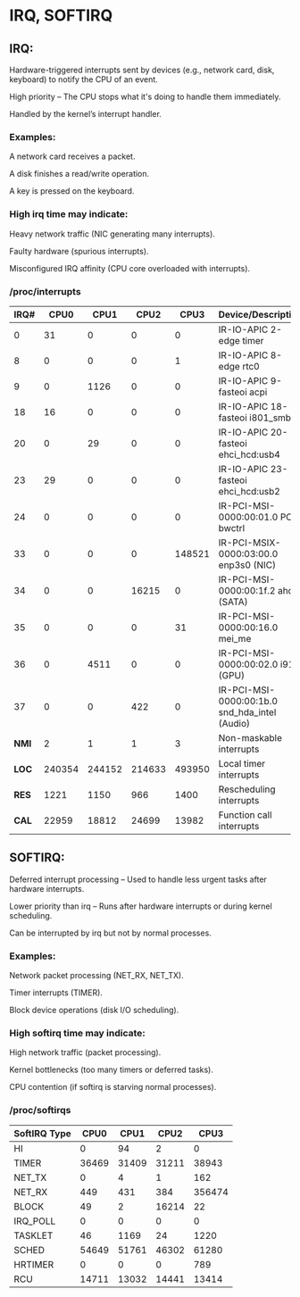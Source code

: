 # IRQ, SOFTIRQ

## IRQ:
Hardware-triggered interrupts sent by devices (e.g., network card, disk, keyboard) to notify the CPU of an event.

High priority – The CPU stops what it's doing to handle them immediately.

Handled by the kernel’s interrupt handler.

### Examples:
A network card receives a packet.

A disk finishes a read/write operation.

A key is pressed on the keyboard.

### High irq time may indicate:

Heavy network traffic (NIC generating many interrupts).

Faulty hardware (spurious interrupts).

Misconfigured IRQ affinity (CPU core overloaded with interrupts).


### /proc/interrupts

| IRQ#  | CPU0    | CPU1   | CPU2   | CPU3     | Device/Description          |
|-------|---------|--------|--------|----------|-----------------------------|
| 0     | 31      | 0      | 0      | 0        | IR-IO-APIC 2-edge timer     |
| 8     | 0       | 0      | 0      | 1        | IR-IO-APIC 8-edge rtc0      |
| 9     | 0       | 1126   | 0      | 0        | IR-IO-APIC 9-fasteoi acpi   |
| 18    | 16      | 0      | 0      | 0        | IR-IO-APIC 18-fasteoi i801_smbus |
| 20    | 0       | 29     | 0      | 0        | IR-IO-APIC 20-fasteoi ehci_hcd:usb4 |
| 23    | 29      | 0      | 0      | 0        | IR-IO-APIC 23-fasteoi ehci_hcd:usb2 |
| 24    | 0       | 0      | 0      | 0        | IR-PCI-MSI-0000:00:01.0 PCIe bwctrl |
| 33    | 0       | 0      | 0      | 148521   | IR-PCI-MSIX-0000:03:00.0 enp3s0 (NIC) |
| 34    | 0       | 0      | 16215  | 0        | IR-PCI-MSI-0000:00:1f.2 ahci (SATA) |
| 35    | 0       | 0      | 0      | 31       | IR-PCI-MSI-0000:00:16.0 mei_me |
| 36    | 0       | 4511   | 0      | 0        | IR-PCI-MSI-0000:00:02.0 i915 (GPU) |
| 37    | 0       | 0      | 422    | 0        | IR-PCI-MSI-0000:00:1b.0 snd_hda_intel (Audio) |
| **NMI** | 2     | 1      | 1      | 3        | Non-maskable interrupts     |
| **LOC** | 240354 | 244152 | 214633 | 493950   | Local timer interrupts      |
| **RES** | 1221   | 1150   | 966    | 1400     | Rescheduling interrupts     |
| **CAL** | 22959  | 18812  | 24699  | 13982    | Function call interrupts    |

## SOFTIRQ:

Deferred interrupt processing – Used to handle less urgent tasks after hardware interrupts.

Lower priority than irq – Runs after hardware interrupts or during kernel scheduling.

Can be interrupted by irq but not by normal processes.

### Examples:
Network packet processing (NET_RX, NET_TX).

Timer interrupts (TIMER).

Block device operations (disk I/O scheduling).

### High softirq time may indicate:

High network traffic (packet processing).

Kernel bottlenecks (too many timers or deferred tasks).

CPU contention (if softirq is starving normal processes).

### /proc/softirqs

| SoftIRQ Type | CPU0   | CPU1   | CPU2   | CPU3     |
|--------------|--------|--------|--------|----------|
| HI           | 0      | 94     | 2      | 0        |
| TIMER        | 36469  | 31409  | 31211  | 38943    |
| NET_TX       | 0      | 4      | 1      | 162      |
| NET_RX       | 449    | 431    | 384    | 356474   |
| BLOCK        | 49     | 2      | 16214  | 22       |
| IRQ_POLL     | 0      | 0      | 0      | 0        |
| TASKLET      | 46     | 1169   | 24     | 1220     |
| SCHED        | 54649  | 51761  | 46302  | 61280    |
| HRTIMER      | 0      | 0      | 0      | 789      |
| RCU          | 14711  | 13032  | 14441  | 13414    |
